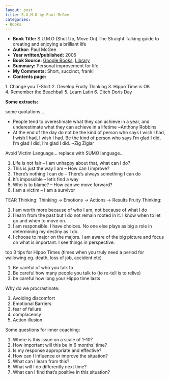 ```yaml
---
layout: post
title: S.U.M.O by Paul McGee
categories:
- Books
---
```



- **Book Title:** S.U.M.O (Shut Up, Move On) The Straight Talking guide to creating and enjoying a brilliant life
- **Author:** Paul McGee
- **Year written/published:** 2005
- **Book Source:** [Google Books](http://books.google.com/books?id=6R6XGAAACAAJ&dq=S.U.M.O+(Shut+Up,+Move+On)), [Library](http://vistaweb.nlb.gov.sg/cgi-bin/cw_cgi?fullRecord+7646+3002+12558135+1+2)
- **Summary:** Personal improvement for life
- **My Comments:** Short, succinct, frank!
- **Contents page:**

1. Change you T-Shirt
2. Develop Fruity Thinking
3. Hippo Time is OK
4. Remember the Beachball
5. Learn Latin
6. Ditch Doris Day

**Some extracts:**

some quotations…

- People tend to overestimate what they can achieve in a year, and underestimate what they can achieve in a lifetime ~Anthony Robbins
- At the end of the day do not be the kind of person who says I wish I had, I wish I had, I wish I had. Be the kind of person who says I’m glad I did, I’m glad I did, I’m glad I did. ~Zig Ziglar

Avoid Victim Language… replace with SUMO language…

1. Life is not fair – I am unhappy about that, what can I do?
2. This is just the way I am – How can I improve?
3. There’s nothing I can do – There’s always something I can do
4. It’s impossible – let’s find a way
5. Who is to blame? – How can we move forward?
6. I am a victim – I am a survivor

TEAR Thinking: Thinking -> Emotions -> Actions -> Results Fruity Thinking:

1. I am worth more because of who I am, not because of what I do
2. I learn from the past but I do not remain rooted in it. I know when to let go and when to move on.
3. I am responsible. I have choices. No one else plays as big a role in determining my destiny as I do.
4. I choose to major on the majors. I am aware of the big picture and focus on what is important. I see things in perspective.

top 3 tips for Hippo Times (times when you truly need a period for wallowing eg. death, loss of job, accident etc)

1. Be careful of who you talk to
2. Be careful how many people you talk to (to re-tell is to relive)
3. be careful how long your Hippo time lasts

Why do we procrastinate:
1. Avoiding discomfort
2. Emotional Barriers
3. fear of failure
4. complacency
5. Action illusion

Some questions for inner coaching:

1. Where is this issue on a scale of 1-10?
2. How important will this be in 6 months’ time?
3. Is my response appropriate and effective?
4. How can I Influence or improve the situation?
5. What can I learn from this?
6. What will I do differently next time?
7. What can I find that’s positive in this situation?
